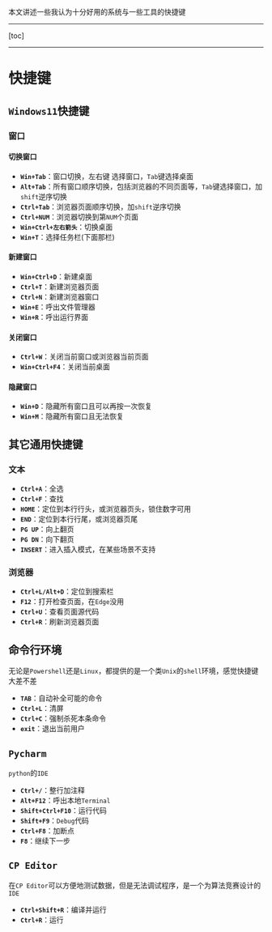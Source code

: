 本文讲述一些我认为十分好用的系统与一些工具的快捷键

---

[toc]

---

# 快捷键

## `Windows11`快捷键

### 窗口

#### 切换窗口

- **`Win+Tab`**：窗口切换，左右键	选择窗口，`Tab`键选择桌面
- **`Alt+Tab`**：所有窗口顺序切换，包括浏览器的不同页面等，`Tab`键选择窗口，加`shift`逆序切换
- **`Ctrl+Tab`**：浏览器页面顺序切换，加`shift`逆序切换
- **`Ctrl+NUM`**：浏览器切换到第`NUM`个页面
- **`Win+Ctrl+左右箭头`**：切换桌面
- **`Win+T`**：选择任务栏(下面那栏)

#### 新建窗口

- **`Win+Ctrl+D`**：新建桌面
- **`Ctrl+T`**：新建浏览器页面
- **`Ctrl+N`**：新建浏览器窗口
- **`Win+E`**：呼出文件管理器
- **`Win+R`**：呼出运行界面

#### 关闭窗口

- **`Ctrl+W`**：关闭当前窗口或浏览器当前页面
- **`Win+Ctrl+F4`**：关闭当前桌面

#### 隐藏窗口

- **`Win+D`**：隐藏所有窗口且可以再按一次恢复
- **`Win+M`**：隐藏所有窗口且无法恢复

## 其它通用快捷键

### 文本

- **`Ctrl+A`**：全选
- **`Ctrl+F`**：查找
- **`HOME`**：定位到本行行头，或浏览器页头，锁住数字可用
- **`END`**：定位到本行行尾，或浏览器页尾
- **`PG UP`**：向上翻页
- **`PG DN`**：向下翻页
- **`INSERT`**：进入插入模式，在某些场景不支持

### 浏览器

- **`Ctrl+L/Alt+D`**：定位到搜索栏
- **`F12`**：打开检查页面，在`Edge`没用
- **`Ctrl+U`**：查看页面源代码
- **`Ctrl+R`**：刷新浏览器页面

## 命令行环境

无论是`Powershell`还是`Linux`，都提供的是一个类`Unix`的`shell`环境，感觉快捷键大差不差

- **`TAB`**：自动补全可能的命令
- **`Ctrl+L`**：清屏
- **`Ctrl+C`**：强制杀死本条命令
- **`exit`**：退出当前用户

## `Pycharm`

`python`的`IDE`

- **`Ctrl+/`**：整行加注释
- **`Alt+F12`**：呼出本地`Terminal`
- **`Shift+Ctrl+F10`**：运行代码
- **`Shift+F9`**：`Debug`代码
- **`Ctrl+F8`**：加断点
- **`F8`**：继续下一步

## `CP Editor`

在`CP Editor`可以方便地测试数据，但是无法调试程序，是一个为算法竞赛设计的`IDE`

- **`Ctrl+Shift+R`**：编译并运行
- **`Ctrl+R`**：运行
